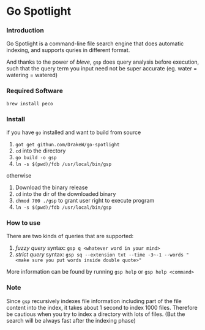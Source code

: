 # Go Spotlight

### Introduction

Go Spotlight is a command-line file search engine that does automatic indexing, and supports quries in different format.

And thanks to the power of *bleve*, `gsp` does query analysis before execution, such that the query term you input need not be super accurate (eg. water = watering = watered)

### Required Software

`brew install peco`

### Install

if you have `go` installed and want to build from source

1. `got get githun.com/DrakeW/go-spotlight`
2. `cd` into the directory
3. `go build -o gsp`
4. `ln -s $(pwd)/fdb /usr/local/bin/gsp`

otherwise

1. Download the binary release
2. `cd` into the dir of the downloaded binary
3. `chmod 700 ./gsp` to grant user right to execute program
3. `ln -s $(pwd)/fdb /usr/local/bin/gsp`

### How to use

There are two kinds of queries that are supported:

1. *fuzzy query* syntax: `gsp q <whatever word in your mind>`
2. *strict query* syntax: `gsp sq --extension txt --time -3~-1 --words "<make sure you put words inside double quote>"`

More information can be found by running `gsp help` or `gsp help <command>`

### Note

Since `gsp` recursively indexes file information including part of the file content into the index, it takes about 1 second to index 1000 files. Therefore be cautious when you try to index a directory with lots of files. (But the search will be always fast after the indexing phase)